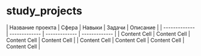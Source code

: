 # study_projects


| Название проекта  | Сфера | Навыки  | Задачи  | Описание  |
| ------------- | ------------- | ------------- | ------------- |
| Content Cell  | Content Cell  | Content Cell  | Content Cell  |
| Content Cell  | Content Cell  | Content Cell  | Content Cell  |

